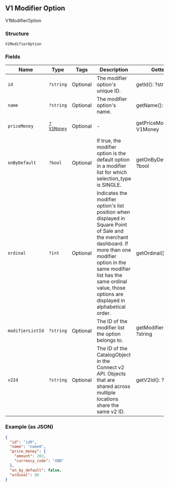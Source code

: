 ## V1 Modifier Option

V1ModifierOption

### Structure

`V1ModifierOption`

### Fields

| Name | Type | Tags | Description | Getter | Setter |
|  --- | --- | --- | --- | --- | --- |
| `id` | `?string` | Optional | The modifier option's unique ID. | getId(): ?string | setId(?string id): void |
| `name` | `?string` | Optional | The modifier option's name. | getName(): ?string | setName(?string name): void |
| `priceMoney` | [`?V1Money`](/doc/models/v1-money.md) | Optional | -  | getPriceMoney(): ?V1Money | setPriceMoney(?V1Money priceMoney): void |
| `onByDefault` | `?bool` | Optional | If true, the modifier option is the default option in a modifier list for which selection_type is SINGLE. | getOnByDefault(): ?bool | setOnByDefault(?bool onByDefault): void |
| `ordinal` | `?int` | Optional | Indicates the modifier option's list position when displayed in Square Point of Sale and the merchant dashboard. If more than one modifier option in the same modifier list has the same ordinal value, those options are displayed in alphabetical order. | getOrdinal(): ?int | setOrdinal(?int ordinal): void |
| `modifierListId` | `?string` | Optional | The ID of the modifier list the option belongs to. | getModifierListId(): ?string | setModifierListId(?string modifierListId): void |
| `v2Id` | `?string` | Optional | The ID of the CatalogObject in the Connect v2 API. Objects that are shared across multiple locations share the same v2 ID. | getV2Id(): ?string | setV2Id(?string v2Id): void |

### Example (as JSON)

```json
{
  "id": "id0",
  "name": "name0",
  "price_money": {
    "amount": 202,
    "currency_code": "XBB"
  },
  "on_by_default": false,
  "ordinal": 80
}
```

